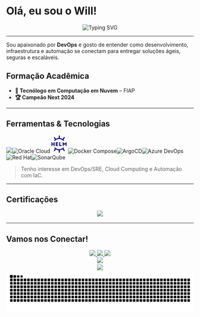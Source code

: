 # Olá, eu sou o Will!

<div align="center">
  <img src="https://readme-typing-svg.herokuapp.com?font=Fira+Code&weight=500&size=28&pause=1000&color=00D9FF&center=true&vCenter=true&width=600&lines=DevOps+Engineer;Site+Reliability+Engineering;Cloud+Native+Enthusiast;Kubernetes+💙;Infrastructure+Automation" alt="Typing SVG" />
</div>

---

Sou apaixonado por **DevOps** e gosto de entender como desenvolvimento, infraestrutura e automação se conectam para entregar soluções ágeis, seguras e escaláveis.



##  Formação Acadêmica

- **🎯 Tecnólogo em Computação em Nuvem** – FIAP  
- **🏆 Campeão Next 2024**

---

##  Ferramentas & Tecnologias

<p align="left">
<img src="https://skillicons.dev/icons?i=aws,azure,gcp,cloudflare,docker,kubernetes,nginx,jenkins,github,gitlab,git,terraform,mysql,postgres,mongodb,py,linux,react,prometheus,grafana,elasticsearch&perline=50" /><img src="https://cdn.jsdelivr.net/gh/devicons/devicon/icons/oracle/oracle-original.svg" alt="Oracle Cloud" width="48" height="48"/><img src="https://raw.githubusercontent.com/cncf/artwork/master/projects/helm/icon/color/helm-icon-color.svg" alt="Helm" width="48" height="48"/><img src="https://raw.githubusercontent.com/docker/compose/v2/logo.png" alt="Docker Compose" width="48" height="48"/><img src="https://cdn.jsdelivr.net/gh/devicons/devicon@latest/icons/argocd/argocd-original.svg" alt="ArgoCD" width="48" height="48"/><img src="https://cdn.jsdelivr.net/gh/devicons/devicon@latest/icons/azuredevops/azuredevops-original.svg" alt="Azure DevOps" width="48" height="48"/><img src="https://cdn.jsdelivr.net/gh/devicons/devicon/icons/redhat/redhat-original.svg" alt="Red Hat" width="48" height="48"/><img src="https://cdn.jsdelivr.net/gh/devicons/devicon/icons/sonarqube/sonarqube-original.svg" alt="SonarQube" width="48" height="48"/>
</p>

> Tenho interesse em DevOps/SRE, Cloud Computing e Automação com IaC.

---

##  Certificações

<div align="center">
  <a href="https://www.credly.com/users/william-alves-coelho">
    <img src="https://img.shields.io/badge/Credly-FF6B35?style=for-the-badge&logo=credly&logoColor=white"/>
  </a>
</div>

---

##  Vamos nos Conectar!

<div align="center">
  <a href="https://linkedin.com/in/williamalvescoelho">
    <img src="https://img.shields.io/badge/LinkedIn-0077B5?style=for-the-badge&logo=linkedin&logoColor=white"/>
  </a>
  <a href="https://github.com/willtechdev">
    <img src="https://img.shields.io/badge/GitHub-181717?style=for-the-badge&logo=github&logoColor=white"/>
  </a>
  <a href="https://gitlab.com/williamcoelho">
    <img src="https://img.shields.io/badge/GitLab-FC6D26?style=for-the-badge&logo=gitlab&logoColor=white"/>
  </a>
</div>

<div align="center">
  <img src="https://capsule-render.vercel.app/api?type=waving&color=gradient&height=100&section=footer"/>
</div>

<div align="center">
  <img src="https://komarev.com/ghpvc/?username=willtechdev&color=blueviolet&style=for-the-badge"/>
</div>


<picture>
  <source media="(prefers-color-scheme: dark)" srcset="https://raw.githubusercontent.com/willtechdev/willtechdev/output/github-contribution-grid-snake-dark.svg">
  <source media="(prefers-color-scheme: light)" srcset="https://raw.githubusercontent.com/willtechdev/willtechdev/output/github-contribution-grid-snake.svg">
  <img alt="github contribution grid snake animation" src="https://raw.githubusercontent.com/willtechdev/willtechdev/output/github-contribution-grid-snake.svg">
</picture>
